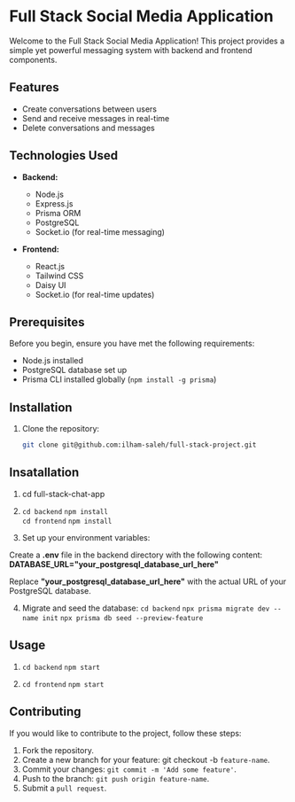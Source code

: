 # Full Stack Social Media Application

Welcome to the Full Stack Social Media Application! This project provides a simple yet powerful messaging system with backend and frontend components.

## Features

- Create conversations between users
- Send and receive messages in real-time
- Delete conversations and messages

## Technologies Used

- **Backend:**

  - Node.js
  - Express.js
  - Prisma ORM
  - PostgreSQL
  - Socket.io (for real-time messaging)

- **Frontend:**
  - React.js
  - Tailwind CSS
  - Daisy UI
  - Socket.io (for real-time updates)

## Prerequisites

Before you begin, ensure you have met the following requirements:

- Node.js installed
- PostgreSQL database set up
- Prisma CLI installed globally (`npm install -g prisma`)

## Installation

1. Clone the repository:

   ```bash
   git clone git@github.com:ilham-saleh/full-stack-project.git
   ```

## Insatallation

1. cd full-stack-chat-app

2. `cd backend`
   `npm install`\
   `cd frontend`
   `npm install`

3. Set up your environment variables:

Create a **.env** file in the backend directory with the following content:
**DATABASE_URL="your_postgresql_database_url_here"**

Replace **"your_postgresql_database_url_here"** with the actual URL of your PostgreSQL database.

4. Migrate and seed the database:
   `cd backend`
   `npx prisma migrate dev --name init`
   `npx prisma db seed --preview-feature`

## Usage

1. `cd backend`
   `npm start`

2. `cd frontend`
   `npm start`

## Contributing

If you would like to contribute to the project, follow these steps:

1. Fork the repository.
2. Create a new branch for your feature: git checkout -b `feature-name`.
3. Commit your changes: `git commit -m 'Add some feature'`.
4. Push to the branch: `git push origin feature-name`.
5. Submit a `pull request`.
